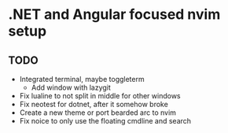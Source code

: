 # .NET and Angular focused nvim setup

## TODO

* Integrated terminal, maybe toggleterm
    * Add window with lazygit
* Fix lualine to not split in middle for other windows
* Fix neotest for dotnet, after it somehow broke
* Create a new theme or port bearded arc to nvim
* Fix noice to only use the floating cmdline and search
